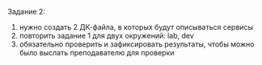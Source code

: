 Задание 2:
1. нужно создать 2 ДК-файла, в которых будут описываться сервисы
2. повторить задание 1 для двух окружений: lab, dev
3. обязательно проверить и зафиксировать результаты, чтобы можно было выслать преподавателю для проверки